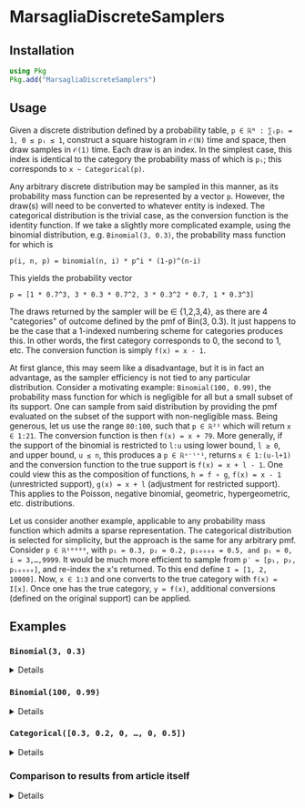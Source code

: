 # MarsagliaDiscreteSamplers

## Installation

```julia
using Pkg
Pkg.add("MarsagliaDiscreteSamplers")
```

## Usage

Given a discrete distribution defined by a probability table, `p ∈ ℝᴺ : ∑ᵢpᵢ = 1, 0 ≤ pᵢ ≤ 1`,
construct a square histogram in `𝒪(N)` time and space, then draw samples in `𝒪(1)` time.
Each draw is an index. In the simplest case, this index is identical to the category the
probability mass of which is `pᵢ`; this corresponds to `x ~ Categorical(p)`.

Any arbitrary discrete distribution may be sampled in this manner, as its probability mass function can be represented by a vector `p`. However, the draw(s) will need to be converted to whatever entity is indexed.
The categorical distribution is the trivial case, as the conversion function is the identity function.
If we take a slightly more complicated example, using the binomial distribution, e.g. `Binomial(3, 0.3)`, the probability mass function for which is

`p(i, n, p) = binomial(n, i) * p^i * (1-p)^(n-i)`

This yields the probability vector

`p = [1 * 0.7^3, 3 * 0.3 * 0.7^2, 3 * 0.3^2 * 0.7, 1 * 0.3^3]`

The draws returned by the sampler will be ∈ {1,2,3,4}, as there are 4 "categories" of outcome defined by the pmf of Bin(3, 0.3). It just happens to be the case that a 1-indexed numbering scheme for categories produces this. In other words, the first category corresponds to 0, the second to 1, etc. The conversion function is simply `f(x) = x - 1`.

At first glance, this may seem like a disadvantage, but it is in fact an advantage, as the sampler efficiency is not tied to any particular distribution. Consider a motivating example: `Binomial(100, 0.99)`,
the probability mass function for which is negligible for all but a small subset of its support.
One can sample from said distribution by providing the pmf evaluated on the subset of the support with non-negligible mass. Being generous, let us use the range `80:100`, such that `p ∈ ℝ²¹` which will return `x ∈ 1:21`. The conversion function is then `f(x) = x + 79`.
More generally, if the support of the binomial is restricted to `l:u` using lower bound, `l ≥ 0`, and upper bound, `u ≤ n`, this produces a `p ∈ ℝᵘ⁻ˡ⁺¹`, returns `x ∈ 1:(u-l+1)` and the conversion function to the true support is `f(x) = x + l - 1`. One could view this as the composition of functions, `h = f ∘ g`, `f(x) = x - 1` (unrestricted support), `g(x) = x + l` (adjustment for restricted support).
This applies to the Poisson, negative binomial, geometric, hypergeometric, etc. distributions.

Let us consider another example, applicable to any probability mass function which admits a sparse representation. The categorical distribution is selected for simplicity, but the approach is the same for any arbitrary pmf.
Consider `p ∈ ℝ¹⁰⁰⁰⁰`, with `p₁ = 0.3, p₂ = 0.2, p₁₀₀₀₀ = 0.5, and pᵢ = 0, i = 3,…,9999`.
It would be much more efficient to sample from `p′ = [p₁, p₂, p₁₀₀₀₀]`, and re-index the x's returned. To this end define `I = [1, 2, 10000]`. Now, `x ∈ 1:3` and one converts to the true category with `f(x) = I[x]`. Once one has the true category, `y = f(x)`, additional conversions (defined on the original support) can be applied.

## Examples
### `Binomial(3, 0.3)`

<details>
 <summaryClick me! ></summary>
<p>

The intent is to demonstrate the speed which can be achieved with Marsaglia's square histogram method.
```julia
julia> using MarsagliaDiscreteSamplers, BenchmarkTools

julia> pmf(i, n, p) = binomial(n, i) * p^i * (1-p)^(n-i);

julia> n = 3; p = 0.3;

julia> 𝓅 = pmf.(0:n, n, p)
4-element Vector{Float64}:
 0.3429999999999999
 0.4409999999999999
 0.189
 0.027

julia> z = SqHist(𝓅);

julia> x = generate(z, 10^6);

julia> f(x) = x - 1

julia> y = f.(x);

julia> @benchmark generate!($x, $z)
BenchmarkTools.Trial: 3117 samples with 1 evaluation.
 Range (min … max):  1.380 ms …   4.139 ms  ┊ GC (min … max): 0.00% … 34.68%
 Time  (median):     1.516 ms               ┊ GC (median):    0.00%
 Time  (mean ± σ):   1.597 ms ± 350.273 μs  ┊ GC (mean ± σ):  5.63% ± 11.95%

 Memory estimate: 7.63 MiB, allocs estimate: 2.

julia> u = similar(x, Float64); # pre-allocate temporary storage for repeated calls

julia> @benchmark generate!($x, $u, $z)
BenchmarkTools.Trial: 5988 samples with 1 evaluation.
 Range (min … max):  825.778 μs …  1.622 ms  ┊ GC (min … max): 0.00% … 0.00%
 Time  (median):     827.810 μs              ┊ GC (median):    0.00%
 Time  (mean ± σ):   829.109 μs ± 16.532 μs  ┊ GC (mean ± σ):  0.00% ± 0.00%

 Memory estimate: 0 bytes, allocs estimate: 0.
 
julia> using Distributions

julia> d = Binomial(n, p)
Binomial{Float64}(n=3, p=0.3)

julia> w = rand(d, 10^6);

julia> @benchmark rand!($d, $w)
BenchmarkTools.Trial: 105 samples with 1 evaluation.
 Range (min … max):  47.509 ms …  49.507 ms  ┊ GC (min … max): 0.00% … 0.00%
 Time  (median):     47.686 ms               ┊ GC (median):    0.00%
 Time  (mean ± σ):   47.743 ms ± 266.732 μs  ┊ GC (mean ± σ):  0.00% ± 0.00%
 
 Memory estimate: 0 bytes, allocs estimate: 0.
 
julia> using Plots

julia> gr(size=(1200,800))

julia> p1 = histogram(y, label="Marsaglia square histogram method");

julia> p2 = histogram(w, label="Distributions");

julia> savefig(plot(p1, p2), joinpath(pwd(), "binomials_$(n)_$(p).pdf"))
```
</p>
</details>

### `Binomial(100, 0.99)`

<details>
 <summaryClick me! ></summary>
<p>

It is often beneficial, but not strictly necessary, to use only the points at which the pmf has non-negligible mass.
```julia
julia> using MarsagliaDiscreteSamplers, SpecialFunctions, BenchmarkTools

julia> pmf(i, n, p) = exp(loggamma(n + 1) - loggamma(i + 1) - loggamma(n - i + 1)) * p^i * (1-p)^(n-i);

julia> n = 100; p = 0.99;

julia> lb, ub = 80, 100;

julia> 𝓅 = pmf.(lb:ub, n, p)
21-element Vector{Float64}:
 2.3986500044707484e-20
 5.86336667759521e-19
 1.3449991122629671e-17
 2.887696889220166e-16
 5.785706981616233e-15
 1.0781835128094341e-13
 1.8617471122347987e-12
 2.965955744318942e-11
 4.337710276066538e-10
 5.790112143783152e-9
 7.006035693977694e-8
 7.621950919821446e-7
 7.381693771261788e-6
 6.286345663268353e-5
 0.000463450802621816
 0.0028977871237615923
 0.014941714856895579
 0.060999165807532
 0.18486481882487396
 0.36972963764971967
 0.3660323412732292

julia> z = SqHist(𝓅);

julia> x = generate(z, 10^6);

julia> f(x, lb) = x - 1 + lb

julia> y = f.(x, lb);

julia> @benchmark generate!($x, $z)
BenchmarkTools.Trial: 2795 samples with 1 evaluation.
 Range (min … max):  1.372 ms …   3.968 ms  ┊ GC (min … max): 0.00% … 39.03%
 Time  (median):     1.524 ms               ┊ GC (median):    0.00%
 Time  (mean ± σ):   1.782 ms ± 588.526 μs  ┊ GC (mean ± σ):  6.31% ± 12.23%

 Memory estimate: 7.63 MiB, allocs estimate: 2.

julia> u = similar(x, Float64); # pre-allocate temporary storage for repeated calls

julia> @benchmark generate!($x, $u, $z)
BenchmarkTools.Trial: 5984 samples with 1 evaluation.
 Range (min … max):  826.627 μs …  1.621 ms  ┊ GC (min … max): 0.00% … 0.00%
 Time  (median):     828.592 μs              ┊ GC (median):    0.00%
 Time  (mean ± σ):   829.513 μs ± 13.763 μs  ┊ GC (mean ± σ):  0.00% ± 0.00%

 Memory estimate: 0 bytes, allocs estimate: 0.

julia> using Distributions

julia> d = Binomial(n, p)
Binomial{Float64}(n=100, p=0.99)

julia> w = rand(d, 10^6);

julia> @benchmark rand!($d, $w)
BenchmarkTools.Trial: 116 samples with 1 evaluation.
 Range (min … max):  42.929 ms …  45.213 ms  ┊ GC (min … max): 0.00% … 0.00%
 Time  (median):     43.037 ms               ┊ GC (median):    0.00%
 Time  (mean ± σ):   43.097 ms ± 321.675 μs  ┊ GC (mean ± σ):  0.00% ± 0.00%
 
 Memory estimate: 0 bytes, allocs estimate: 0.
 
julia> using Plots

julia> gr(size=(1200,800))

julia> p1 = histogram(y, label="Marsaglia square histogram method");

julia> p2 = histogram(w, label="Distributions");

julia> savefig(plot(p1, p2), joinpath(pwd(), "binomials_$(n)_$(p).pdf"))
```
</p>
</details>

### `Categorical([0.3, 0.2, 0, …, 0, 0.5])`

<details>
 <summaryClick me! ></summary>
<p>

Far more efficient to sample from sparse pmf's using an approach such as below, though,
one does not begin to truly realize the gains until `n` becomes larger than can be held in the L2 cache.
```julia
julia> using MarsagliaDiscreteSamplers, BenchmarkTools

julia> n = 10^4

julia> p = [0.3; 0.2; fill(0.0, n - 3); 0.5];

julia> p′ = [0.3, 0.2, 0.5];

julia> I = [1, 2, n];

julia> z = SqHist(p′);

julia> x = generate(z, 10^6);

julia> f(x) = I[x];

julia> y = f.(x);

julia> @benchmark generate!($x, $z)
BenchmarkTools.Trial: 3162 samples with 1 evaluation.
 Range (min … max):  1.349 ms …   4.729 ms  ┊ GC (min … max): 0.00% … 69.94%
 Time  (median):     1.499 ms               ┊ GC (median):    0.00%
 Time  (mean ± σ):   1.574 ms ± 347.685 μs  ┊ GC (mean ± σ):  5.59% ± 12.02%

 Memory estimate: 7.63 MiB, allocs estimate: 2.

julia> u = similar(x, Float64); # pre-allocate temporary storage for repeated calls

julia> @benchmark generate!($x, $u, $z)
BenchmarkTools.Trial: 6117 samples with 1 evaluation.
 Range (min … max):  808.113 μs …  1.616 ms  ┊ GC (min … max): 0.00% … 0.00%
 Time  (median):     809.980 μs              ┊ GC (median):    0.00%
 Time  (mean ± σ):   811.404 μs ± 16.157 μs  ┊ GC (mean ± σ):  0.00% ± 0.00%

 Memory estimate: 0 bytes, allocs estimate: 0.

julia> using Distributions

julia> d = Categorical(p);

julia> w = rand(d, 10^6);

julia> @benchmark rand!($d, $w)
BenchmarkTools.Trial: 664 samples with 1 evaluation.
 Range (min … max):  7.000 ms …  10.171 ms  ┊ GC (min … max): 0.00% … 0.00%
 Time  (median):     7.467 ms               ┊ GC (median):    0.00%
 Time  (mean ± σ):   7.527 ms ± 303.820 μs  ┊ GC (mean ± σ):  0.03% ± 0.72%

 Memory estimate: 312.69 KiB, allocs estimate: 8.
 
julia> using Plots

julia> gr(size=(1200,800))

# Difficult to distinguish on plots

julia> p1 = histogram(y, label="Marsaglia square histogram method", bins=n);

julia> p2 = histogram(w, label="Distributions", bins=n);

julia> savefig(plot(p1, p2), joinpath(pwd(), "categoricals_$(n).pdf"))

julia> function unsafe_countcategory!(v::AbstractArray, A::AbstractArray)
           @inbounds for i ∈ eachindex(A)
               v[A[i]] += 1
           end
           v
       end;

julia> unsafe_countcategory(A, n::Int) = unsafe_countcategory!(zeros(Int, n), A);

julia> unsafe_countcategory(y, n)[I]
3-element Vector{Float64}:
 0.300233
 0.199834
 0.499933

julia> unsafe_countcategory(w, n)[I]
3-element Vector{Float64}:
 0.299828
 0.199998
 0.500174
```
</p>
</details>

### Comparison to results from article itself

<details>
 <summaryClick me! ></summary>
<p>

In Section 6 of the article, 3 tables of comparisons are given. The following replicates those
tables, using what is ultimately a simplification of "Method II" -- proceed straight to
the square histogram method, skipping the alias table. It turns out that for a vectorized sampler,
skipping the alias table portion of Method II yields faster code, as the square histogram step can be
made branchless. Further testing is needed to determine under what circumstances the branch (alias table or square histogram) may be worthwhile.
```
julia> using MarsagliaDiscreteSamplers, Distributions, BenchmarkTools

julia> n_sample = 10^8; A = Vector{Int}(undef, n_sample); U = similar(A, Float64);

# Time required to draw 10^8 samples from Binomial

julia> for n ∈ [20, 100, 1000, 10000, 100000]
           println("n = ", n)
           for ρ ∈ (.1, .4)
               println("\t p = ", ρ)
               d = Binomial(n, ρ)
               p = map(n -> pdf(d, n), 0:n)
               K, V = sqhist(p)
               @btime generate!($A, $U, $K, $V)
           end
       end
n = 20
         p = 0.1
  168.665 ms (0 allocations: 0 bytes)
         p = 0.4
  168.530 ms (0 allocations: 0 bytes)
n = 100
         p = 0.1
  169.132 ms (0 allocations: 0 bytes)
         p = 0.4
  168.981 ms (0 allocations: 0 bytes)
n = 1000
         p = 0.1
  169.180 ms (0 allocations: 0 bytes)
         p = 0.4
  169.197 ms (0 allocations: 0 bytes)
n = 10000
         p = 0.1
  190.279 ms (0 allocations: 0 bytes)
         p = 0.4
  190.923 ms (0 allocations: 0 bytes)
n = 100000
         p = 0.1
  318.831 ms (0 allocations: 0 bytes)
         p = 0.4
  315.848 ms (0 allocations: 0 bytes)
  
# Time required to draw 10^8 samples from Poisson

julia> for λ ∈ [1, 10, 25, 100, 250, 1000]
           println("λ = ", λ)
           d = Poisson(λ)
           p = map(n -> pdf(d, n), 0:max(1.5λ, 100))
           K, V = sqhist(p)
           @btime generate!($A, $U, $K, $V)
       end

λ = 1
  169.456 ms (0 allocations: 0 bytes)
λ = 10
  169.094 ms (0 allocations: 0 bytes)
λ = 25
  168.813 ms (0 allocations: 0 bytes)
λ = 100
  168.890 ms (0 allocations: 0 bytes)
λ = 250
  169.144 ms (0 allocations: 0 bytes)
λ = 1000
  169.457 ms (0 allocations: 0 bytes)

  
# Time required to draw 10^8 samples from Hypergeometric
# -- admittedly, not entirely clear that these are the parameterizations from the article
# This assumes that N1 is number of draws, N2 the population size and K the number of success states

julia> for (N1, N2, K) ∈ [(20, 20, 20), (100, 100, 20), (100, 100, 100), (100, 1000, 100),
                          (1000, 1000, 100), (1000, 1000, 1000), (1000, 10000, 100),
                          (1000, 10000, 1000), (10000, 10000, 1000), (10000, 10000, 10000)]
           println("N1 = ", N1, " N2 = ", N2, " K = ", K)
           𝑠, 𝑓, 𝑛 = K, N2 - K, N1
           d = Hypergeometric(𝑠, 𝑓, 𝑛)
           p = map(n -> pdf(d, n), support(d))
           K, V = sqhist(p)
           @btime generate!($A, $U, $K, $V)
       end
N1 = 20 N2 = 20 K = 20
  62.897 ms (0 allocations: 0 bytes)
N1 = 100 N2 = 100 K = 20
  62.913 ms (0 allocations: 0 bytes)
N1 = 100 N2 = 100 K = 100
  62.929 ms (0 allocations: 0 bytes)
N1 = 100 N2 = 1000 K = 100
  170.922 ms (0 allocations: 0 bytes)
N1 = 1000 N2 = 1000 K = 100
  62.888 ms (0 allocations: 0 bytes)
N1 = 1000 N2 = 1000 K = 1000
  62.919 ms (0 allocations: 0 bytes)
N1 = 1000 N2 = 10000 K = 100
  170.938 ms (0 allocations: 0 bytes)
N1 = 1000 N2 = 10000 K = 1000
  171.234 ms (0 allocations: 0 bytes)
N1 = 10000 N2 = 10000 K = 1000
  62.914 ms (0 allocations: 0 bytes)
N1 = 10000 N2 = 10000 K = 10000
  62.889 ms (0 allocations: 0 bytes)
  
# It could alternatively be N1 the number of draws, N2 the number of failures and K the
# number of success states -- this gives a more reasonable range of support.
# Alas, the files attached to the paper seem to be missing the hypergeometric distribution

julia> for (N1, N2, K) ∈ [(20, 20, 20), (100, 100, 20), (100, 100, 100), (100, 1000, 100),
                          (1000, 1000, 100), (1000, 1000, 1000), (1000, 10000, 100),
                          (1000, 10000, 1000), (10000, 10000, 1000), (10000, 10000, 10000)]
           println("N1 = ", N1, " N2 = ", N2, " K = ", K)
           𝑠, 𝑓, 𝑛 = K, N2, N1
           d = Hypergeometric(𝑠, 𝑓, 𝑛)
           p = map(n -> pdf(d, n), support(d))
           K, V = sqhist(p)
           @btime generate!($A, $U, $K, $V)
       end
N1 = 20 N2 = 20 K = 20
  170.708 ms (0 allocations: 0 bytes)
N1 = 100 N2 = 100 K = 20
  170.384 ms (0 allocations: 0 bytes)
N1 = 100 N2 = 100 K = 100
  170.881 ms (0 allocations: 0 bytes)
N1 = 100 N2 = 1000 K = 100
  170.931 ms (0 allocations: 0 bytes)
N1 = 1000 N2 = 1000 K = 100
  170.873 ms (0 allocations: 0 bytes)
N1 = 1000 N2 = 1000 K = 1000
  170.993 ms (0 allocations: 0 bytes)
N1 = 1000 N2 = 10000 K = 100
  170.966 ms (0 allocations: 0 bytes)
N1 = 1000 N2 = 10000 K = 1000
  171.030 ms (0 allocations: 0 bytes)
N1 = 10000 N2 = 10000 K = 1000
  171.167 ms (0 allocations: 0 bytes)
N1 = 10000 N2 = 10000 K = 10000
  192.990 ms (0 allocations: 0 bytes)
```
</p>
</details>
